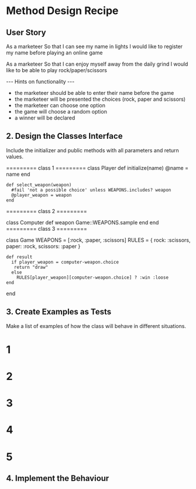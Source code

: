 # Method Design Recipe

## User Story
  
As a marketeer
So that I can see my name in lights
I would like to register my name before playing an online game

As a marketeer
So that I can enjoy myself away from the daily grind
I would like to be able to play rock/paper/scissors

--- Hints on functionality ---

- the marketeer should be able to enter their name before the game
- the marketeer will be presented the choices (rock, paper and scissors)
- the marketeer can choose one option
- the game will choose a random option
- a winner will be declared

## 2. Design the Classes Interface
Include the initializer and public methods with all parameters and return values.

========= class 1 =========
  class Player
    def initialize(name)
      @name = name
    end

    def select_weapon(weapon)
      #fail 'not a possible choice' unless WEAPONS.includes? weapon
      @player_weapon = weapon
    end

  ========= class 2 =========
   
  class Computer
    def weapon
      Game::WEAPONS.sample
    end
  end
  ========= class 3 =========

  class Game
    WEAPONS = [:rock, :paper, :scissors]
    RULES = { rock: :scissors,
          paper: :rock,
          scissors: :paper }
   
    def result
      if player_weapon = computer-weapon.choice 
       return "draw"
      else 
        RULES[player_weapon][computer-weapon.choice] ? :win :loose
    end
  end


## 3. Create Examples as Tests
Make a list of examples of how the class will behave in different situations.

# 1


# 2


# 3


# 4


# 5

## 4. Implement the Behaviour